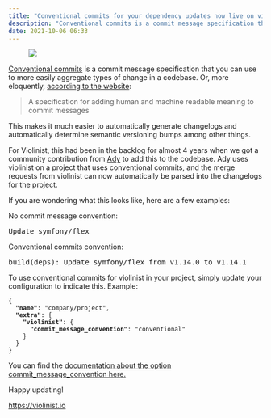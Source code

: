 ```yaml
---
title: "Conventional commits for your dependency updates now live on violinist.io"
description: "Conventional commits is a commit message specification that you can use to more easily aggregate types of change in a codebase. Or, more…"
date: 2021-10-06 06:33
---
```


<figure name="8e9a" id="8e9a" class="graf graf--figure graf-after--h3"><img class="graf-image" data-image-id="1*N8ReTS-rxdIXRlIccUBBxg.png" data-width="1037" data-height="390" src="https://cdn-images-1.medium.com/max/800/1*N8ReTS-rxdIXRlIccUBBxg.png"></figure><p name="7adb" id="7adb" class="graf graf--p graf-after--figure"><a href="https://www.conventionalcommits.org/en/v1.0.0/" data-href="https://www.conventionalcommits.org/en/v1.0.0/" class="markup--anchor markup--p-anchor" rel="noopener" target="_blank">Conventional commits</a> is a commit message specification that you can use to more easily aggregate types of change in a codebase. Or, more eloquently, <a href="https://www.conventionalcommits.org/en/v1.0.0/" data-href="https://www.conventionalcommits.org/en/v1.0.0/" class="markup--anchor markup--p-anchor" rel="noopener" target="_blank">according to the website</a>:</p><blockquote name="b775" id="b775" class="graf graf--blockquote graf-after--p">A specification for adding human and machine readable meaning to commit messages</blockquote><p name="9a2d" id="9a2d" class="graf graf--p graf-after--blockquote">This makes it much easier to automatically generate changelogs and automatically determine semantic versioning bumps among other things.</p><p name="b597" id="b597" class="graf graf--p graf-after--p">For Violinist, this had been in the backlog for almost 4 years when we got a community contribution from <a href="https://gitlab.com/adynemo" data-href="https://gitlab.com/adynemo" class="markup--anchor markup--p-anchor" rel="noopener" target="_blank">Ady</a> to add this to the codebase. Ady uses violinist on a project that uses conventional commits, and the merge requests from violinist can now automatically be parsed into the changelogs for the project.</p><p name="b547" id="b547" class="graf graf--p graf-after--p">If you are wondering what this looks like, here are a few examples:</p><p name="e57c" id="e57c" class="graf graf--p graf-after--p">No commit message convention:</p><pre name="f816" id="f816" class="graf graf--pre graf-after--p">Update symfony/flex</pre><p name="abe6" id="abe6" class="graf graf--p graf-after--pre">Conventional commits convention:</p><pre name="12fe" id="12fe" class="graf graf--pre graf-after--p">build(deps): Update symfony/flex from v1.14.0 to v1.14.1</pre><p name="0102" id="0102" class="graf graf--p graf-after--pre">To use conventional commits for violinist in your project, simply update your configuration to indicate this. Example:</p><pre name="cc11" id="cc11" class="graf graf--pre graf-after--p"><code class="markup--code markup--pre-code u-paddingRight0 u-marginRight0">{<br>  <strong class="markup--strong markup--pre-strong">"name"</strong>: "company/project",<br>  <strong class="markup--strong markup--pre-strong">"extra"</strong>: {<br>    <strong class="markup--strong markup--pre-strong">"violinist"</strong>: {<br>      <strong class="markup--strong markup--pre-strong">"commit_message_convention"</strong>: "conventional"<br>    }<br>  }<br>}</code></pre><p name="b493" id="b493" class="graf graf--p graf-after--pre">You can find the <a href="https://docs.violinist.io/#commit_message_convention" data-href="https://docs.violinist.io/#commit_message_convention" class="markup--anchor markup--p-anchor" rel="noopener" target="_blank">documentation about the option commit_message_convention here.</a></p><p name="c325" id="c325" class="graf graf--p graf-after--p">Happy updating!</p><p name="2d55" id="2d55" class="graf graf--p graf-after--p graf--trailing"><a href="https://violinist.io/" data-href="https://violinist.io/" class="markup--anchor markup--p-anchor" rel="noopener" target="_blank">https://violinist.io</a></p>